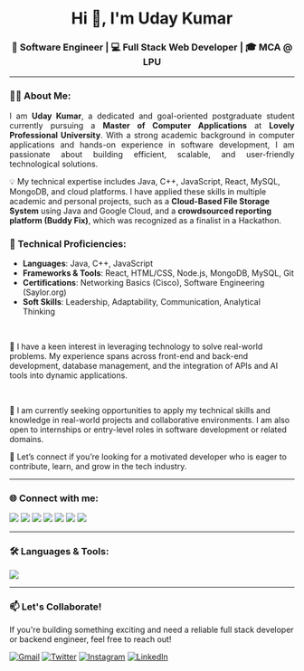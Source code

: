<!-- Banner -->
<!--<p align="center">
  <img src="https://i.imgur.com/q8QvHjz.gif" alt="Uday Kumar Banner" width="100%"/>
</p>-->

<h1 align="center">Hi 👋, I'm Uday Kumar</h1>
<h3 align="center">🚀 Software Engineer | 💻 Full Stack Web Developer | 🎓 MCA @ LPU</h3>

---

### 👨‍💻 About Me:

<p align="justify">
I am <strong>Uday Kumar</strong>, a dedicated and goal-oriented postgraduate student currently pursuing a <strong>Master of Computer Applications</strong> at <strong>Lovely Professional University</strong>. With a strong academic background in computer applications and hands-on experience in software development, I am passionate about building efficient, scalable, and user-friendly technological solutions.

<br>

💡 My technical expertise includes Java, C++, JavaScript, React, MySQL, MongoDB, and cloud platforms. I have applied these skills in multiple academic and personal projects, such as a <strong>Cloud-Based File Storage System</strong> using Java and Google Cloud, and a <strong>crowdsourced reporting platform (Buddy Fix)</strong>, which was recognized as a finalist in a Hackathon.
<br>
### 🔧 Technical Proficiencies:

- **Languages**: Java, C++, JavaScript  
- **Frameworks & Tools**: React, HTML/CSS, Node.js, MongoDB, MySQL, Git  
- **Certifications**: Networking Basics (Cisco), Software Engineering (Saylor.org)  
- **Soft Skills**: Leadership, Adaptability, Communication, Analytical Thinking  

<br>

🎯 I have a keen interest in leveraging technology to solve real-world problems. My experience spans across front-end and back-end development, database management, and the integration of APIs and AI tools into dynamic applications.

<br>

💼 I am currently seeking opportunities to apply my technical skills and knowledge in real-world projects and collaborative environments. I am also open to internships or entry-level roles in software development or related domains.

🤝 Let’s connect if you’re looking for a motivated developer who is eager to contribute, learn, and grow in the tech industry.
</p>

---

### 🌐 Connect with me:

<p align="left">
  <a href="https://twitter.com/_uday_here" target="_blank"><img src="https://img.shields.io/badge/Twitter-1DA1F2?style=flat&logo=twitter&logoColor=white"/></a>
  <a href="https://linkedin.com/in/-uday-kumar" target="_blank"><img src="https://img.shields.io/badge/LinkedIn-0077B5?style=flat&logo=linkedin&logoColor=white"/></a>
  <a href="https://stackoverflow.com/users/uday-kumar" target="_blank"><img src="https://img.shields.io/badge/StackOverflow-FE7A16?style=flat&logo=stackoverflow&logoColor=white"/></a>
  <a href="https://instagram.com/uday.here_" target="_blank"><img src="https://img.shields.io/badge/Instagram-E4405F?style=flat&logo=instagram&logoColor=white"/></a>
  <a href="https://www.hackerrank.com/uday92689" target="_blank"><img src="https://img.shields.io/badge/HackerRank-2EC866?style=flat&logo=hackerrank&logoColor=white"/></a>
  <a href="https://www.leetcode.com/6zxr5ewm77" target="_blank"><img src="https://img.shields.io/badge/LeetCode-FFA116?style=flat&logo=leetcode&logoColor=black"/></a>
  <a href="https://www.hackerearth.com/@uday92689" target="_blank"><img src="https://img.shields.io/badge/HackerEarth-323754?style=flat&logo=hackerearth&logoColor=white"/></a>
</p>

---

### 🛠️ Languages & Tools:

<p align="left">
  <img src="https://skillicons.dev/icons?i=c,cpp,java,js,react,nodejs,html,css,tailwind,php,mysql,postgres,mongodb,python,docker,git,linux" />
</p>

---

### 📫 Let's Collaborate!

If you're building something exciting and need a reliable full stack developer or backend engineer, feel free to reach out!

<p align="left">
  <a href="mailto:uday92689@gmail.com"><img src="https://img.shields.io/badge/Gmail-D14836?style=for-the-badge&logo=gmail&logoColor=white" alt="Gmail" /></a>
  <a href="https://x.com/_Uday_here" target="_blank"><img src="https://img.shields.io/badge/Twitter-1DA1F2?style=for-the-badge&logo=twitter&logoColor=white" alt="Twitter" /></a>
  <a href="https://www.instagram.com/uday.here_" target="_blank"><img src="https://img.shields.io/badge/Instagram-E4405F?style=for-the-badge&logo=instagram&logoColor=white" alt="Instagram" /></a>
  <a href="https://www.linkedin.com/in/-uday-kumar/" target="_blank"><img src="https://img.shields.io/badge/LinkedIn-0077B5?style=for-the-badge&logo=linkedin&logoColor=white" alt="LinkedIn" /></a>
</p>

